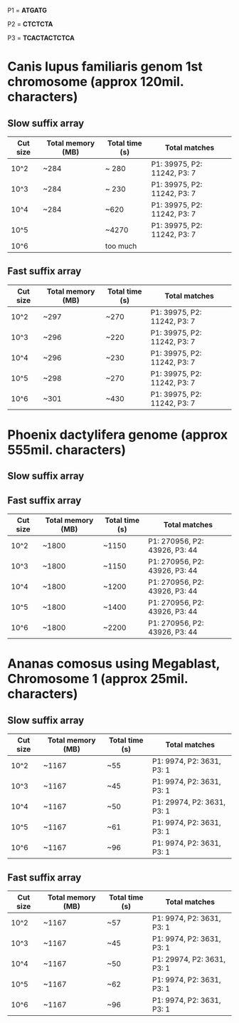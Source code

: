 P1 = __ATGATG__

P2 = __CTCTCTA__

P3 = __TCACTACTCTCA__

# Canis lupus familiaris genom 1st chromosome (approx 120mil. characters)

## Slow suffix array  

| Cut size | Total memory (MB) | Total time (s) | Total matches|
| ---------|--------------|------------|--------------------|
| 10^2     |   ~284    | ~ 280    |P1: 39975, P2: 11242, P3: 7 |
| 10^3     |   ~284   | ~ 230     | P1: 39975, P2: 11242, P3: 7 |
| 10^4     |   ~284     |  ~620     |P1: 39975, P2: 11242, P3: 7 |
| 10^5     |      |  ~4270   |P1: 39975, P2: 11242, P3: 7 |
| 10^6     |      | too much   | |

## Fast suffix array 

| Cut size | Total memory (MB) | Total time (s) | Total matches|
| ---------|--------------|------------|-------------------|
| 10^2     |   ~297   | ~270       |P1: 39975, P2: 11242, P3: 7 |
| 10^3     |   ~296    |  ~220     |P1: 39975, P2: 11242, P3: 7 |
| 10^4     |   ~296     |  ~230    |P1: 39975, P2: 11242, P3: 7 |
| 10^5     |   ~298  |  ~270       | P1: 39975, P2: 11242, P3: 7 |
| 10^6     |   ~301      |  ~430   |P1: 39975, P2: 11242, P3: 7 |


# Phoenix dactylifera genome (approx 555mil. characters)

## Slow suffix array

## Fast suffix array

| Cut size | Total memory (MB) | Total time (s) | Total matches|
| ---------|--------------|------------|-------------------|
| 10^2     |   ~1800     |  ~1150   |P1: 270956, P2: 43926, P3: 44|
| 10^3     |   ~1800     |  ~1150   |P1: 270956, P2: 43926, P3: 44|
| 10^4     |   ~1800     |  ~1200   |P1: 270956, P2: 43926, P3: 44|
| 10^5     |   ~1800     |  ~1400   |P1: 270956, P2: 43926, P3: 44|
| 10^6     |   ~1800     |  ~2200   |P1: 270956, P2: 43926, P3: 44|

# Ananas comosus using Megablast, Chromosome 1 (approx 25mil. characters)

## Slow suffix array

| Cut size | Total memory (MB) | Total time (s) | Total matches|
| ---------|--------------|------------|-------------------|
| 10^2     |   ~1167     |  ~55   |P1: 9974, P2: 3631, P3: 1|
| 10^3     |   ~1167     |  ~45   |P1: 9974, P2: 3631, P3: 1|
| 10^4     |   ~1167    |  ~50   |P1: 29974, P2: 3631, P3: 1|
| 10^5     |   ~1167     |  ~61   |P1: 9974, P2: 3631, P3: 1|
| 10^6     |   ~1167     |  ~96   |P1: 9974, P2: 3631, P3: 1|

## Fast suffix array

| Cut size | Total memory (MB) | Total time (s) | Total matches|
| ---------|--------------|------------|-------------------|
| 10^2     |   ~1167     |  ~57   |P1: 9974, P2: 3631, P3: 1|
| 10^3     |   ~1167     |  ~45   |P1: 9974, P2: 3631, P3: 1|
| 10^4     |   ~1167     |  ~50   |P1: 29974, P2: 3631, P3: 1|
| 10^5     |   ~1167     |  ~62   |P1: 9974, P2: 3631, P3: 1|
| 10^6     |   ~1167     |  ~96   |P1: 9974, P2: 3631, P3: 1|
